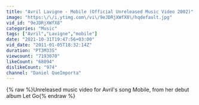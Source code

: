```yaml
---
title: "Avril Lavigne - Mobile (Official Unreleased Music Video 2002)"
image: "https:\/\/i.ytimg.com\/vi\/9eJDRjXWfX8\/hqdefault.jpg"
vid_id: "9eJDRjXWfX8"
categories: "Music"
tags: ["Avril","Lavigne","mobile"]
date: "2021-10-31T19:47:56+03:00"
vid_date: "2011-01-05T18:32:14Z"
duration: "PT3M33S"
viewcount: "7193070"
likeCount: "68094"
dislikeCount: "974"
channel: "Daniel QueImporta"
---
```

{% raw %}Unreleased music video for Avril's song Mobile, from her debut album Let Go{% endraw %}
